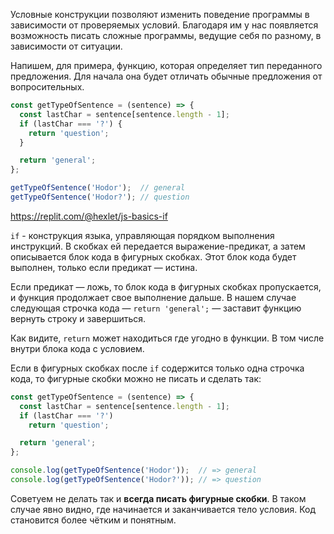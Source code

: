 
Условные конструкции позволяют изменить поведение программы в зависимости от проверяемых условий. Благодаря им у нас появляется возможность писать сложные программы, ведущие себя по разному, в зависимости от ситуации.

Напишем, для примера, функцию, которая определяет тип переданного предложения. Для начала она будет отличать обычные предложения от вопросительных.

```javascript
const getTypeOfSentence = (sentence) => {
  const lastChar = sentence[sentence.length - 1];
  if (lastChar === '?') {
    return 'question';
  }

  return 'general';
};

getTypeOfSentence('Hodor');  // general
getTypeOfSentence('Hodor?'); // question
```

https://replit.com/@hexlet/js-basics-if

`if` - конструкция языка, управляющая порядком выполнения инструкций. В скобках ей передается выражение-предикат, а затем описывается блок кода в фигурных скобках. Этот блок кода будет выполнен, только если предикат — истина.

Если предикат — ложь, то блок кода в фигурных скобках пропускается, и функция продолжает свое выполнение дальше. В нашем случае следующая строчка кода — `return 'general';` — заставит функцию вернуть строку и завершиться.

Как видите, `return` может находиться где угодно в функции. В том числе внутри блока кода с условием.

Если в фигурных скобках после `if` содержится только одна строчка кода, то фигурные скобки можно не писать и сделать так:

```javascript
const getTypeOfSentence = (sentence) => {
  const lastChar = sentence[sentence.length - 1];
  if (lastChar === '?')
    return 'question';

  return 'general';
};

console.log(getTypeOfSentence('Hodor'));  // => general
console.log(getTypeOfSentence('Hodor?')); // => question
```

Советуем не делать так и **всегда писать фигурные скобки**. В таком случае явно видно, где начинается и заканчивается тело условия. Код становится более чётким и понятным.

